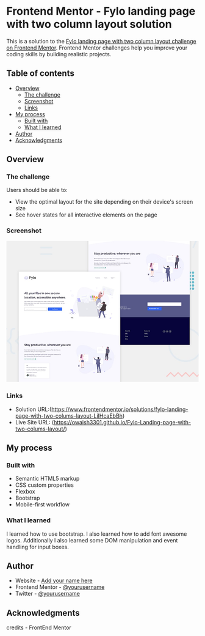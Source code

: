 # Frontend Mentor - Fylo landing page with two column layout solution

This is a solution to the [Fylo landing page with two column layout challenge on Frontend Mentor](https://www.frontendmentor.io/challenges/fylo-landing-page-with-two-column-layout-5ca5ef041e82137ec91a50f5). Frontend Mentor challenges help you improve your coding skills by building realistic projects. 

## Table of contents

- [Overview](#overview)
  - [The challenge](#the-challenge)
  - [Screenshot](#screenshot)
  - [Links](#links)
- [My process](#my-process)
  - [Built with](#built-with)
  - [What I learned](#what-i-learned)
- [Author](#author)
- [Acknowledgments](#acknowledgments)


## Overview

### The challenge

Users should be able to:

- View the optimal layout for the site depending on their device's screen size
- See hover states for all interactive elements on the page

### Screenshot

![Design preview for the Fylo landing page with two column layout challenge](./design/desktop-preview.jpg)



### Links

- Solution URL:(https://www.frontendmentor.io/solutions/fylo-landing-page-with-two-colums-layout-LjIHcaEbBh)
- Live Site URL: (https://owaish3301.github.io/Fylo-Landing-page-with-two-colums-layout/)

## My process

### Built with

- Semantic HTML5 markup
- CSS custom properties
- Flexbox
- Bootstrap
- Mobile-first workflow


### What I learned

I learned how to use bootstrap. I also learned how to add font awesome logos.
Additionally I also learned some DOM manipulation and event handling for input boxes.



## Author

- Website - [Add your name here](https://www.your-site.com)
- Frontend Mentor - [@yourusername](https://www.frontendmentor.io/profile/yourusername)
- Twitter - [@yourusername](https://www.twitter.com/yourusername)

## Acknowledgments
credits - FrontEnd Mentor